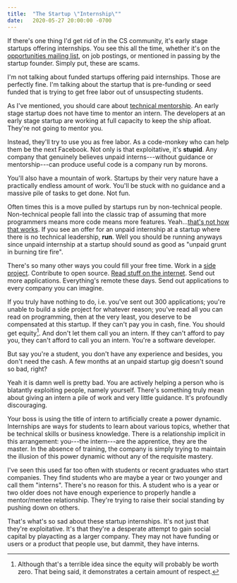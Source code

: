 ```yaml
---
title:  "The Startup \"Internship\""
date:   2020-05-27 20:00:00 -0700
---
```


If there's one thing I'd get rid of in the CS community, it's early
stage startups offering internships. You see this all the time,
whether it's on the [opportunities mailing
list](https://cs.nyu.edu/home/undergrad/opportunities.html), on job
postings, or mentioned in passing by the startup founder. Simply put,
these are scams.

I'm not talking about funded startups offering paid internships. Those
are perfectly fine. I'm talking about the startup that is pre-funding
or seed funded that is trying to get free labor out of unsuspecting
students.

As I've mentioned, you should care about [technical
mentorship](https://blog.torchnyu.com/2020/05/19/technical-mentorship.html). An
early stage startup does not have time to mentor an intern. The
developers at an early stage startup are working at full capacity to
keep the ship afloat. They're not going to mentor you.

Instead, they'll try to use you as free labor. As a code-monkey who
can help them be the next Facebook. Not only is that exploitative,
it's **stupid**. Any company that genuinely believes unpaid
interns---without guidance or mentorship---can produce useful code is
a company run by morons.

You'll also have a mountain of work. Startups by their very nature
have a practically endless amount of work. You'll be stuck with no
guidance and a massive pile of tasks to get done. Not fun.

Often times this is a move pulled by startups run by non-technical
people. Non-technical people fall into the classic trap of assuming
that more programmers means more code means more
features. Yeah...[that's not how that
works](https://en.wikipedia.org/wiki/Brooks%27s_law). If you see an
offer for an unpaid internship at a startup where there is no
technical leadership, **run**. Well you should be running anyways
since unpaid internship at a startup should sound as good as "unpaid
grunt in burning tire fire".

There's so many other ways you could fill your free time. Work in a
[side
project](https://blog.torchnyu.com/2019/12/21/side-projects.html). Contribute
to open source. [Read stuff on the
internet](https://blog.torchnyu.com/2020/02/10/how-much-do-you-read.html). Send
out more applications. Everything's remote these days. Send out
applications to every company you can imagine.

If you truly have nothing to do, i.e. you've sent out 300
applications; you're unable to build a side project for whatever
reason; you've read all you can read on programming, then at the very
least, you deserve to be compensated at this startup. If they can't
pay you in cash, fine. You should get equity[^1]. And don't let them
call you an intern. If they can't afford to pay you, they can't afford
to call you an intern. You're a software developer.


[^1]: Although that's a terrible idea since the equity will probably
    be worth zero. That being said, it demonstrates a certain amount
    of respect.

But say you're a student, you don't have any experience and besides,
you don't need the cash. A few months at an unpaid startup gig doesn't
sound so bad, right?

Yeah it is damn well is pretty bad. You are actively helping a person
who is blatantly exploiting people, namely yourself. There's something
truly mean about giving an intern a pile of work and very little
guidance. It's profoundly discouraging.

Your boss is using the title of intern to artificially create a power
dynamic. Internships are ways for students to learn about various
topics, whether that be technical skills or business knowledge. There
is a relationship implicit in this arrangement: you---the intern---are
the apprentice, they are the master. In the absence of training, the
company is simply trying to maintain the illusion of this power
dynamic without any of the requisite mastery.

I've seen this used far too often with students or recent graduates
who start companies. They find students who are maybe a year or two
younger and call them "interns". There's no reason for this. A student
who is a year or two older does not have enough experience to properly
handle a mentor/mentee relationship. They're trying to raise their
social standing by pushing down on others.

That's what's so sad about these startup internships. It's not just
that they're exploitative. It's that they're a desperate attempt to
gain social capital by playacting as a larger company. They may not
have funding or users or a product that people use, but dammit, they
have interns.
